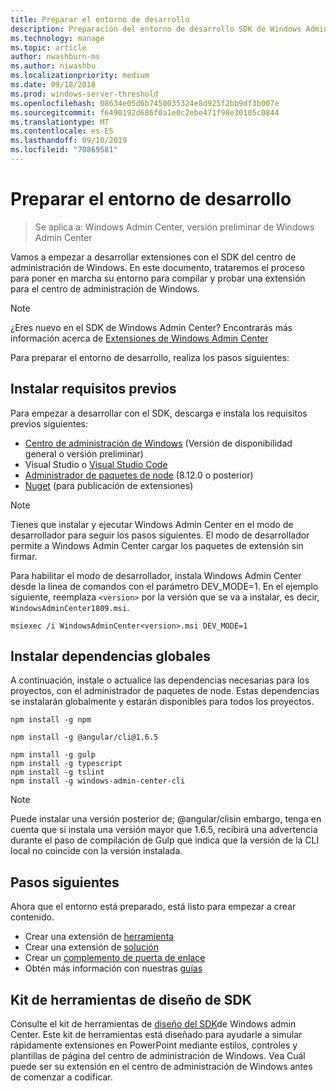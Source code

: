 ```yaml
---
title: Preparar el entorno de desarrollo
description: Preparación del entorno de desarrollo SDK de Windows Admin Center (Proyecto Honolulu)
ms.technology: manage
ms.topic: article
author: nwashburn-ms
ms.author: niwashbu
ms.localizationpriority: medium
ms.date: 09/18/2018
ms.prod: windows-server-threshold
ms.openlocfilehash: 08634e05d6b7450035324e8d925f2bb9df3b007e
ms.sourcegitcommit: f6490192d686f0a1e0c2ebe471f98e30105c0844
ms.translationtype: MT
ms.contentlocale: es-ES
ms.lasthandoff: 09/10/2019
ms.locfileid: "70869581"
---
```

# <a name="prepare-your-development-environment"></a>Preparar el entorno de desarrollo

>Se aplica a: Windows Admin Center, versión preliminar de Windows Admin Center

Vamos a empezar a desarrollar extensiones con el SDK del centro de administración de Windows.  En este documento, trataremos el proceso para poner en marcha su entorno para compilar y probar una extensión para el centro de administración de Windows.

> [!NOTE]
> ¿Eres nuevo en el SDK de Windows Admin Center?  Encontrarás más información acerca de [Extensiones de Windows Admin Center](extensibility-overview.md)

Para preparar el entorno de desarrollo, realiza los pasos siguientes:

## <a name="install-prerequisites"></a>Instalar requisitos previos

Para empezar a desarrollar con el SDK, descarga e instala los requisitos previos siguientes:

* [Centro de administración de Windows](https://aka.ms/WACDownloadPage) (Versión de disponibilidad general o versión preliminar)
* Visual Studio o [Visual Studio Code](http://code.visualstudio.com)
* [Administrador de paquetes de node](https://npmjs.com/get-npm) (8.12.0 o posterior)
* [Nuget](https://www.nuget.org/downloads) (para publicación de extensiones)

> [!NOTE]
> Tienes que instalar y ejecutar Windows Admin Center en el modo de desarrollador para seguir los pasos siguientes. El modo de desarrollador permite a Windows Admin Center cargar los paquetes de extensión sin firmar.
>
>  Para habilitar el modo de desarrollador, instala Windows Admin Center desde la línea de comandos con el parámetro DEV_MODE=1. En el ejemplo siguiente, reemplaza ```<version>``` por la versión que se va a instalar, es decir, ```WindowsAdminCenter1809.msi```.
>
> ```msiexec /i WindowsAdminCenter<version>.msi DEV_MODE=1```

## <a name="install-global-dependencies"></a>Instalar dependencias globales

A continuación, instale o actualice las dependencias necesarias para los proyectos, con el administrador de paquetes de node. Estas dependencias se instalarán globalmente y estarán disponibles para todos los proyectos.

```
npm install -g npm

npm install -g @angular/cli@1.6.5

npm install -g gulp
npm install -g typescript
npm install -g tslint
npm install -g windows-admin-center-cli
```

>[!NOTE]
>Puede instalar una versión posterior de; @angular/clisin embargo, tenga en cuenta que si instala una versión mayor que 1.6.5, recibirá una advertencia durante el paso de compilación de Gulp que indica que la versión de la CLI local no coincide con la versión instalada.

## <a name="next-steps"></a>Pasos siguientes

Ahora que el entorno está preparado, está listo para empezar a crear contenido.

- Crear una extensión de [herramienta](develop-tool.md)
- Crear una extensión de [solución](develop-solution.md)
- Crear un [complemento de puerta de enlace](develop-gateway-plugin.md)
- Obtén más información con nuestras [guías](guides.md)

## <a name="sdk-design-toolkit"></a>Kit de herramientas de diseño de SDK

Consulte el kit de herramientas de [diseño del SDK](https://github.com/Microsoft/windows-admin-center-sdk/blob/master/WindowsAdminCenterDesignToolkit.zip)de Windows admin Center. Este kit de herramientas está diseñado para ayudarle a simular rápidamente extensiones en PowerPoint mediante estilos, controles y plantillas de página del centro de administración de Windows. Vea Cuál puede ser su extensión en el centro de administración de Windows antes de comenzar a codificar.

